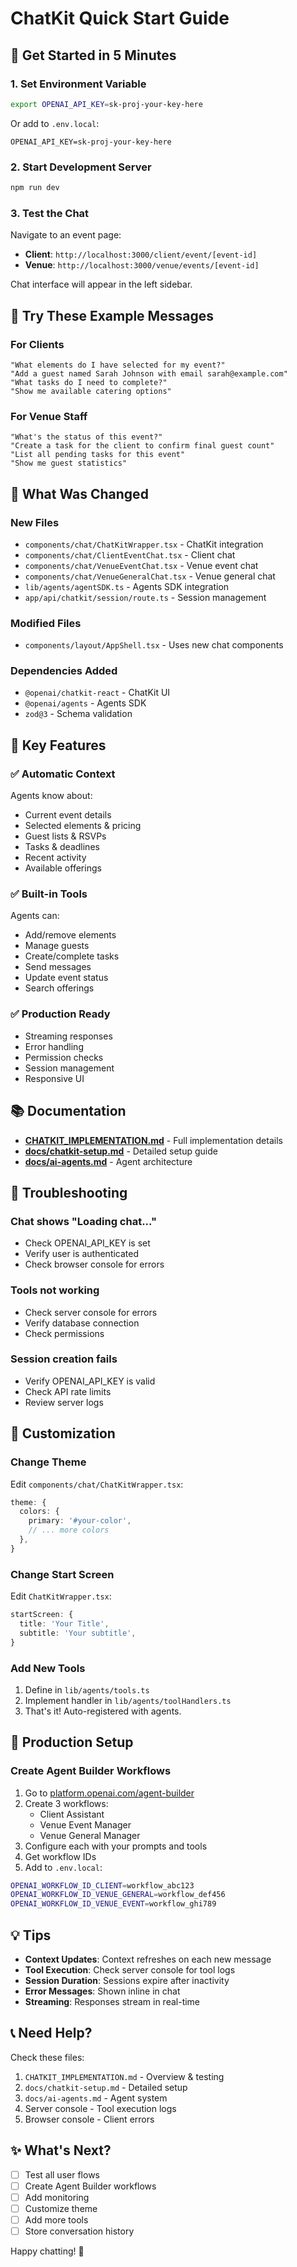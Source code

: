 # ChatKit Quick Start Guide

## 🚀 Get Started in 5 Minutes

### 1. Set Environment Variable

```bash
export OPENAI_API_KEY=sk-proj-your-key-here
```

Or add to `.env.local`:
```
OPENAI_API_KEY=sk-proj-your-key-here
```

### 2. Start Development Server

```bash
npm run dev
```

### 3. Test the Chat

Navigate to an event page:
- **Client**: `http://localhost:3000/client/event/[event-id]`
- **Venue**: `http://localhost:3000/venue/events/[event-id]`

Chat interface will appear in the left sidebar.

## 📝 Try These Example Messages

### For Clients
```
"What elements do I have selected for my event?"
"Add a guest named Sarah Johnson with email sarah@example.com"
"What tasks do I need to complete?"
"Show me available catering options"
```

### For Venue Staff
```
"What's the status of this event?"
"Create a task for the client to confirm final guest count"
"List all pending tasks for this event"
"Show me guest statistics"
```

## 🔧 What Was Changed

### New Files
- `components/chat/ChatKitWrapper.tsx` - ChatKit integration
- `components/chat/ClientEventChat.tsx` - Client chat
- `components/chat/VenueEventChat.tsx` - Venue event chat
- `components/chat/VenueGeneralChat.tsx` - Venue general chat
- `lib/agents/agentSDK.ts` - Agents SDK integration
- `app/api/chatkit/session/route.ts` - Session management

### Modified Files
- `components/layout/AppShell.tsx` - Uses new chat components

### Dependencies Added
- `@openai/chatkit-react` - ChatKit UI
- `@openai/agents` - Agents SDK
- `zod@3` - Schema validation

## 🎯 Key Features

### ✅ Automatic Context
Agents know about:
- Current event details
- Selected elements & pricing
- Guest lists & RSVPs
- Tasks & deadlines
- Recent activity
- Available offerings

### ✅ Built-in Tools
Agents can:
- Add/remove elements
- Manage guests
- Create/complete tasks
- Send messages
- Update event status
- Search offerings

### ✅ Production Ready
- Streaming responses
- Error handling
- Permission checks
- Session management
- Responsive UI

## 📚 Documentation

- **[CHATKIT_IMPLEMENTATION.md](./CHATKIT_IMPLEMENTATION.md)** - Full implementation details
- **[docs/chatkit-setup.md](./docs/chatkit-setup.md)** - Detailed setup guide
- **[docs/ai-agents.md](./docs/ai-agents.md)** - Agent architecture

## 🐛 Troubleshooting

### Chat shows "Loading chat..."
- Check OPENAI_API_KEY is set
- Verify user is authenticated
- Check browser console for errors

### Tools not working
- Check server console for errors
- Verify database connection
- Check permissions

### Session creation fails
- Verify OPENAI_API_KEY is valid
- Check API rate limits
- Review server logs

## 🎨 Customization

### Change Theme
Edit `components/chat/ChatKitWrapper.tsx`:
```typescript
theme: {
  colors: {
    primary: '#your-color',
    // ... more colors
  },
}
```

### Change Start Screen
Edit `ChatKitWrapper.tsx`:
```typescript
startScreen: {
  title: 'Your Title',
  subtitle: 'Your subtitle',
}
```

### Add New Tools
1. Define in `lib/agents/tools.ts`
2. Implement handler in `lib/agents/toolHandlers.ts`
3. That's it! Auto-registered with agents.

## 🚀 Production Setup

### Create Agent Builder Workflows

1. Go to [platform.openai.com/agent-builder](https://platform.openai.com/agent-builder)
2. Create 3 workflows:
   - Client Assistant
   - Venue Event Manager
   - Venue General Manager
3. Configure each with your prompts and tools
4. Get workflow IDs
5. Add to `.env.local`:

```bash
OPENAI_WORKFLOW_ID_CLIENT=workflow_abc123
OPENAI_WORKFLOW_ID_VENUE_GENERAL=workflow_def456
OPENAI_WORKFLOW_ID_VENUE_EVENT=workflow_ghi789
```

## 💡 Tips

- **Context Updates**: Context refreshes on each new message
- **Tool Execution**: Check server console for tool logs
- **Session Duration**: Sessions expire after inactivity
- **Error Messages**: Shown inline in chat
- **Streaming**: Responses stream in real-time

## 📞 Need Help?

Check these files:
1. `CHATKIT_IMPLEMENTATION.md` - Overview & testing
2. `docs/chatkit-setup.md` - Detailed setup
3. `docs/ai-agents.md` - Agent system
4. Server console - Tool execution logs
5. Browser console - Client errors

## ✨ What's Next?

- [ ] Test all user flows
- [ ] Create Agent Builder workflows
- [ ] Add monitoring
- [ ] Customize theme
- [ ] Add more tools
- [ ] Store conversation history

Happy chatting! 🎉
